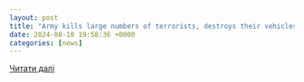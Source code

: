 ```yaml
---
layout: post
title: "Army kills large numbers of terrorists, destroys their vehicles in Aleppo, Idleb, and Hama countryside – Syrian Arab News Agency"
date: 2024-08-10 19:58:36 +0000
categories: [news]
---
```


[Читати далі](https://sana.sy/en/?p=336106)
